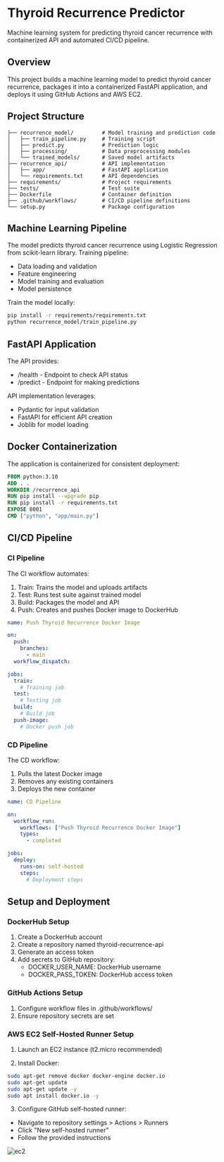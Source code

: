 # Thyroid Recurrence Predictor

Machine learning system for predicting thyroid cancer recurrence with containerized API and automated CI/CD pipeline.

## Overview

This project builds a machine learning model to predict thyroid cancer recurrence, packages it into a containerized FastAPI application, and deploys it using GitHub Actions and AWS EC2.

## Project Structure

```
├── recurrence_model/         # Model training and prediction code
│   ├── train_pipeline.py     # Training script
│   ├── predict.py            # Prediction logic
│   ├── processing/           # Data preprocessing modules
│   └── trained_models/       # Saved model artifacts
├── recurrence_api/           # API implementation
│   ├── app/                  # FastAPI application
│   └── requirements.txt      # API dependencies
├── requirements/             # Project requirements
├── tests/                    # Test suite
├── Dockerfile                # Container definition
├── .github/workflows/        # CI/CD pipeline definitions
└── setup.py                  # Package configuration
```

## Machine Learning Pipeline

The model predicts thyroid cancer recurrence using Logistic Regression from scikit-learn library. Training pipeline:
- Data loading and validation
- Feature engineering
- Model training and evaluation
- Model persistence

Train the model locally:

```bash
pip install -r requirements/requirements.txt
python recurrence_model/train_pipeline.py
```

## FastAPI Application

The API provides:
- /health - Endpoint to check API status
- /predict - Endpoint for making predictions

API implementation leverages:
- Pydantic for input validation
- FastAPI for efficient API creation
- Joblib for model loading

## Docker Containerization

The application is containerized for consistent deployment:

```dockerfile
FROM python:3.10
ADD . .
WORKDIR /recurrence_api
RUN pip install --upgrade pip
RUN pip install -r requirements.txt
EXPOSE 8001
CMD ["python", "app/main.py"]
```

## CI/CD Pipeline

### CI Pipeline

The CI workflow automates:
1. Train: Trains the model and uploads artifacts
2. Test: Runs test suite against trained model
3. Build: Packages the model and API
4. Push: Creates and pushes Docker image to DockerHub

```yaml
name: Push Thyroid Recurrence Docker Image

on:
  push:
    branches:
      - main
  workflow_dispatch:

jobs:
  train:
    # Training job
  test:
    # Testing job
  build:
    # Build job
  push-image:
    # Docker push job
```

### CD Pipeline

The CD workflow:
1. Pulls the latest Docker image
2. Removes any existing containers
3. Deploys the new container

```yaml
name: CD Pipeline

on:
  workflow_run:
    workflows: ["Push Thyroid Recurrence Docker Image"]
    types:
      - completed

jobs:
  deploy:
    runs-on: self-hosted
    steps:
      # Deployment steps
```

## Setup and Deployment

### DockerHub Setup

1. Create a DockerHub account
2. Create a repository named thyroid-recurrence-api
3. Generate an access token
4. Add secrets to GitHub repository:
    - DOCKER_USER_NAME: DockerHub username
    - DOCKER_PASS_TOKEN: DockerHub access token

### GitHub Actions Setup

1. Configure workflow files in .github/workflows/
2. Ensure repository secrets are set

### AWS EC2 Self-Hosted Runner Setup

1. Launch an EC2 instance (t2.micro recommended)

2. Install Docker:

```bash
sudo apt-get remove docker docker-engine docker.io
sudo apt-get update
sudo apt-get update -y
sudo apt install docker.io -y
```

3. Configure GitHub self-hosted runner:

- Navigate to repository settings > Actions > Runners
- Click "New self-hosted runner"
- Follow the provided instructions

![ec2]()
